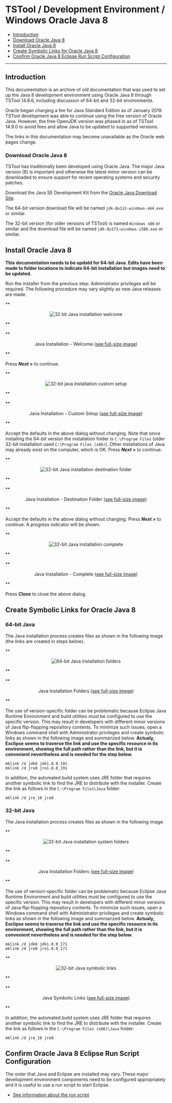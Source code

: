 # TSTool / Development Environment / Windows Oracle Java 8 #

*   [Introduction](#introduction)
*   [Download Oracle Java 8 ](#download-oracle-java-8)
*   [Install Oracle Java 8](#install-oracle-java-8)
*   [Create Symbolic Links for Oracle Java 8](#create-symbolic-links-for-oracle-java-8)
*   [Confirm Oracle Java 8 Eclipse Run Script Configuration](#confirm-oracle-java-8-eclipse-run-script-configuration)

------

## Introduction ##

This documentation is an archive of old documentation that was used to set up the Java 8 development environment
using Oracle Java 8 through TSTool 14.8.6,
including discussion of 64-bit and 32-bit environments.

Oracle began charging a fee for Java Standard Edition as of January 2019.
TSTool development was able to continue using the free version of Oracle Java.
However, the free OpenJDK version was phased in as of TSTool 14.9.0 to avoid fees and allow Java to be updated to supported versions.

The links in this documentation may become unavailable as the Oracle web pages change.

### Download Oracle Java 8 ###

TSTool has traditionally been developed using Oracle Java.
The major Java version (8) is important and otherwise the latest minor version can be downloaded to ensure support
for recent operating systems and security patches.

Download the Java SE Development Kit from the
[Oracle Java Download Site](https://www.oracle.com/technetwork/java/javase/downloads/jdk8-downloads-2133151.html).

The 64-bit version download file will be named `jdk-8u112-windows-x64.exe` or similar.

The 32-bit version (for older versions of TSTool) is named `Windows x86` or similar and the download file will be named `jdk-8u171-windows-i586.exe` or similar.

## Install Oracle Java 8 ##

**This documentation needs to be updatd for 64-bit Java.
Edits have been made to folder locations to indicate 64-bit installation but images need to be updated.**

Run the installer from the previous step.  Administrator privileges will be required.
The following procedure may vary slightly as new Java releases are made.

**<p style="text-align: center;">
![32 bit Java installation welcome](images/oracle-java8/java8-32-1.png)
</p>**

**<p style="text-align: center;">
Java Installation - Welcome (<a href="../images/oracle-java8/java8-32-1.png">see full-size image</a>)
</p>**

Press ***Next >*** to continue.

**<p style="text-align: center;">
![32-bit java installation custom setup](images/oracle-java8/java8-32-2.png)
</p>**

**<p style="text-align: center;">
Java Installation - Custom Setup (<a href="../images/oracle-java8/java8-32-2.png">see full-size image</a>)
</p>**

Accept the defaults in the above dialog without changing.
Note that since installing the 64-bit version the installation folder is `C:\Program Files`
(older 32-bit installation used `C:\Program Files (x86)`).
Other installations of Java may already exist on the computer, which is OK.
Press ***Next >*** to continue.

**<p style="text-align: center;">
![32-bit Java installation destination folder](images/oracle-java8/java8-32-3.png)
</p>**

**<p style="text-align: center;">
Java Installation - Destination Folder (<a href="../images/oracle-java8/java8-32-3.png">see full-size image</a>)
</p>**

Accept the defaults in the above dialog without changing.
Press ***Next >*** to continue.  A progress indicator will be shown.

**<p style="text-align: center;">
![32-bit Java installation complete](images/oracle-java8/java8-32-4.png)
</p>**

**<p style="text-align: center;">
Java Installation - Complete (<a href="../images/oracle-java8/java8-32-4.png">see full-size image</a>)
</p>**

Press ***Close*** to close the above dialog.

## Create Symbolic Links for Oracle Java 8 ##

### 64-bit Java ###

The Java installation process creates files as shown in the following image (the links are created in steps below).

**<p style="text-align: center;">
![64-bit Java installation folders](images/oracle-java8/java8-64-5.png)
</p>**

**<p style="text-align: center;">
Java Installation Folders (<a href="../images/oracle-java8/java8-64-5.png">see full-size image</a>)
</p>**

The use of version-specific folder can be problematic because Eclipse Java Runtime Environment and build utilities must
be configured to use the specific version.
This may result in developers with different minor versions of Java flip-flopping repository contents.
To minimize such issues, open a Windows command shell with Administrator privileges and create symbolic links as shown in the following image and
summarized below.
**Actualy, Exclipse seems to traverse the link and use the specific resource in its environment, showing the full path rather than the link,
but it is convenient nevertheless and is needed for the step below.**

```
mklink /d jdk8 jdk1.8.0_191
mklink /d jre8 jre1.8.0_191
```

In addition, the automated build system uses JRE folder that requires another symbolic link to find the JRE to distribute with the installer.
Create the link as follows in the `C:\Program Files\Java` folder:

```
mklink /d jre_18 jre8
```

### 32-bit Java ###

The Java installation process creates files as shown in the following image.

**<p style="text-align: center;">
![32-bit Java installation system folders](images/oracle-java8/java8-32-5.png)
</p>**

**<p style="text-align: center;">
Java Installation Folders (<a href="../images/oracle-java8/java8-32-5.png">see full-size image</a>)
</p>**

The use of version-specific folder can be problematic because Eclipse Java Runtime Environment and build utilities must
be configured to use the specific version.
This may result in developers with different minor versions of Java flip-flopping repository contents.
To minimize such issues, open a Windows command shell with Administrator privileges and create symbolic links as shown in the following image and
summarized below.
**Actualy, Exclipse seems to traverse the link and use the specific resource in its environment, showing the full path rather than the link,
but it is convenient nevertheless and is needed for the step below.**

```
mklink /d jdk8 jdk1.8.0_171
mklink /d jre8 jre1.8.0_171
```

**<p style="text-align: center;">
![32-bit Java symbolic links](images/oracle-java8/java8-32-6-link.png)
</p>**

**<p style="text-align: center;">
Java Symbolic Links (<a href="../images/oracle-java8/java8-32-6-link.png">see full-size image</a>)
</p>**

In addition, the automated build system uses JRE folder that requires another symbolic link to find the JRE to distribute with the installer.
Create the link as follows in the `C:\Program Files (x86)\Java` folder:

```
mklink /d jre_18 jre8
```

## Confirm Oracle Java 8 Eclipse Run Script Configuration ##

The order that Java and Eclipse are installed may vary.
These major development environment components need to be configured appropriately and it is useful to use a run script to start Eclipse.

*   [See information about the run script](eclipse.md#check-eclipse-run-scipt)


